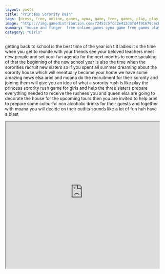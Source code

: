 ```yaml
---
layout: posts
title: "Princess Sorority Rush"
tags: [dress, free, online, games, oyna, game, free, games, play, play, games]
image: "https://img.gamedistribution.com/72453c5fcd2e412d8fd4f91679cecbdf.jpg"
summary: "mouse and finger  free online games oyna game free games play play games"
category: "Girls"
---
```


getting back to school is the best time of the year isn t it ladies it s the time when you get to reunite with your friends see your beloved teachers meet new people and set your fun agenda for the next months to come speaking of that the beginning of the new school year is also the time when the sororities recruit new sisters so if you spent all summer dreaming about the sorority house which will eventually become your home we have some amazing news elsa ariel and moana do the recruitment for their sorority and joining them will give you an idea of what a sorority rush is like play the princess sorority rush game for girls and help the three sisters prepare everything needed to receive the rushees you and queen elsa are going to decorate the house for the upcoming tours then you are invited to help ariel to prepare some colourful non alcoholic drinks for their guests and together with moana you will decide on their outfits sounds like a lot of fun huh have a blast

<iframe width="100%" height="480px;" src="https://html5.gamedistribution.com/72453c5fcd2e412d8fd4f91679cecbdf/"></iframe>